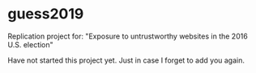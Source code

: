 # guess2019
Replication project for: "Exposure to untrustworthy websites in the 2016 U.S. election"


Have not started this project yet. Just in case I forget to add you again. 
